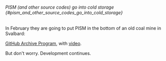 ###### PISM (and other source codes) go into cold storage {#pism_and_other_source_codes_go_into_cold_storage}

In February they are going to put PISM in the bottom of an old coal mine
in Svalbard:

[GitHub Archive Program](https://archiveprogram.github.com/),
with [video](https://www.youtube.com/watch?v=fzI9FNjXQ0o).

But don\'t worry. Development continues.

